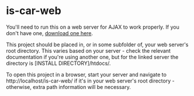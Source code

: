 # is-car-web

You'll need to run this on a web server for AJAX to work properly. If you don't have one, [download one here](https://www.apachefriends.org/index.html).

This project should be placed in, or in some subfolder of, your web server's root directory. This varies based on your server - check the relevant documentation if you're using another one, but for the linked server the directory is [INSTALL DIRECTORY]/htdocs/.

To open this project in a browser, start your server and navigate to http://localhost/is-car-web/ if it's in your web server's root directory - otherwise, extra path information will be necessary.